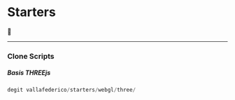 # Starters

👀

---

### Clone Scripts

##### Basis THREEjs

``` JavaScript
degit vallafederico/starters/webgl/three/
```
